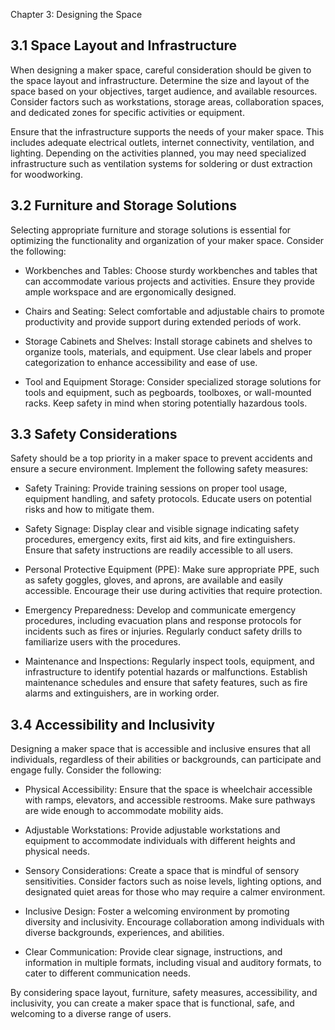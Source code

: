 Chapter 3: Designing the Space

## 3.1 Space Layout and Infrastructure

When designing a maker space, careful consideration should be given to the space layout and infrastructure. Determine the size and layout of the space based on your objectives, target audience, and available resources. Consider factors such as workstations, storage areas, collaboration spaces, and dedicated zones for specific activities or equipment.

Ensure that the infrastructure supports the needs of your maker space. This includes adequate electrical outlets, internet connectivity, ventilation, and lighting. Depending on the activities planned, you may need specialized infrastructure such as ventilation systems for soldering or dust extraction for woodworking.

## 3.2 Furniture and Storage Solutions

Selecting appropriate furniture and storage solutions is essential for optimizing the functionality and organization of your maker space. Consider the following:

- Workbenches and Tables: Choose sturdy workbenches and tables that can accommodate various projects and activities. Ensure they provide ample workspace and are ergonomically designed.

- Chairs and Seating: Select comfortable and adjustable chairs to promote productivity and provide support during extended periods of work.

- Storage Cabinets and Shelves: Install storage cabinets and shelves to organize tools, materials, and equipment. Use clear labels and proper categorization to enhance accessibility and ease of use.

- Tool and Equipment Storage: Consider specialized storage solutions for tools and equipment, such as pegboards, toolboxes, or wall-mounted racks. Keep safety in mind when storing potentially hazardous tools.

## 3.3 Safety Considerations

Safety should be a top priority in a maker space to prevent accidents and ensure a secure environment. Implement the following safety measures:

- Safety Training: Provide training sessions on proper tool usage, equipment handling, and safety protocols. Educate users on potential risks and how to mitigate them.

- Safety Signage: Display clear and visible signage indicating safety procedures, emergency exits, first aid kits, and fire extinguishers. Ensure that safety instructions are readily accessible to all users.

- Personal Protective Equipment (PPE): Make sure appropriate PPE, such as safety goggles, gloves, and aprons, are available and easily accessible. Encourage their use during activities that require protection.

- Emergency Preparedness: Develop and communicate emergency procedures, including evacuation plans and response protocols for incidents such as fires or injuries. Regularly conduct safety drills to familiarize users with the procedures.

- Maintenance and Inspections: Regularly inspect tools, equipment, and infrastructure to identify potential hazards or malfunctions. Establish maintenance schedules and ensure that safety features, such as fire alarms and extinguishers, are in working order.

## 3.4 Accessibility and Inclusivity

Designing a maker space that is accessible and inclusive ensures that all individuals, regardless of their abilities or backgrounds, can participate and engage fully. Consider the following:

- Physical Accessibility: Ensure that the space is wheelchair accessible with ramps, elevators, and accessible restrooms. Make sure pathways are wide enough to accommodate mobility aids.

- Adjustable Workstations: Provide adjustable workstations and equipment to accommodate individuals with different heights and physical needs.

- Sensory Considerations: Create a space that is mindful of sensory sensitivities. Consider factors such as noise levels, lighting options, and designated quiet areas for those who may require a calmer environment.

- Inclusive Design: Foster a welcoming environment by promoting diversity and inclusivity. Encourage collaboration among individuals with diverse backgrounds, experiences, and abilities.

- Clear Communication: Provide clear signage, instructions, and information in multiple formats, including visual and auditory formats, to cater to different communication needs.

By considering space layout, furniture, safety measures, accessibility, and inclusivity, you can create a maker space that is functional, safe, and welcoming to a diverse range of users.

